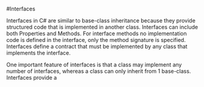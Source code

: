 #Interfaces

Interfaces in C# are similar to base-class inheritance because they provide structured code that is implemented in another class. Interfaces can include both Properties and Methods. For interface methods no implementation code is defined in the interface, only the method signature is specified. Interfaces define a contract that must be implemented by any class that implements the interface.  

One important feature of interfaces is that a class may implement any number of interfaces, whereas a class can only inherit from 1 base-class.  Interfaces provide a 